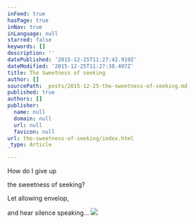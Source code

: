 ```yaml
---
inFeed: true
hasPage: true
inNav: true
inLanguage: null
starred: false
keywords: []
description: ''
datePublished: '2015-12-25T11:27:42.919Z'
dateModified: '2015-12-25T11:27:38.497Z'
title: The Sweetness of seeking
author: []
sourcePath: _posts/2015-12-25-the-sweetness-of-seeking.md
published: true
authors: []
publisher:
  name: null
  domain: null
  url: null
  favicon: null
url: the-sweetness-of-seeking/index.html
_type: Article

---
```

How do I give up   

the sweetness of seeking? 

Let allowing envelop, 

and hear silence speaking...     ![](https://the-grid-user-content.s3-us-west-2.amazonaws.com/b7e98de9-5f85-4d70-a5dc-37740488eb2f.jpg)